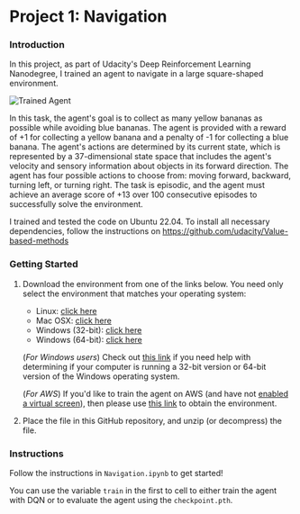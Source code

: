 [//]: # (Image References)

[image1]: https://user-images.githubusercontent.com/10624937/42135619-d90f2f28-7d12-11e8-8823-82b970a54d7e.gif "Trained Agent"

# Project 1: Navigation

### Introduction

In this project, as part of Udacity's Deep Reinforcement Learning Nanodegree, I trained an agent to navigate in a large square-shaped environment. 

![Trained Agent][image1]

In this task, the agent's goal is to collect as many yellow bananas as possible while avoiding blue bananas. The agent is provided with a reward of +1 for collecting a yellow banana and a penalty of -1 for collecting a blue banana. The agent's actions are determined by its current state, which is represented by a 37-dimensional state space that includes the agent's velocity and sensory information about objects in its forward direction. The agent has four possible actions to choose from: moving forward, backward, turning left, or turning right. The task is episodic, and the agent must achieve an average score of +13 over 100 consecutive episodes to successfully solve the environment.

I trained and tested the code on Ubuntu 22.04. To install all necessary dependencies, follow the instructions on https://github.com/udacity/Value-based-methods


### Getting Started

1. Download the environment from one of the links below.  You need only select the environment that matches your operating system:
    - Linux: [click here](https://s3-us-west-1.amazonaws.com/udacity-drlnd/P1/Banana/Banana_Linux.zip)
    - Mac OSX: [click here](https://s3-us-west-1.amazonaws.com/udacity-drlnd/P1/Banana/Banana.app.zip)
    - Windows (32-bit): [click here](https://s3-us-west-1.amazonaws.com/udacity-drlnd/P1/Banana/Banana_Windows_x86.zip)
    - Windows (64-bit): [click here](https://s3-us-west-1.amazonaws.com/udacity-drlnd/P1/Banana/Banana_Windows_x86_64.zip)
    
    (_For Windows users_) Check out [this link](https://support.microsoft.com/en-us/help/827218/how-to-determine-whether-a-computer-is-running-a-32-bit-version-or-64) if you need help with determining if your computer is running a 32-bit version or 64-bit version of the Windows operating system.

    (_For AWS_) If you'd like to train the agent on AWS (and have not [enabled a virtual screen](https://github.com/Unity-Technologies/ml-agents/blob/master/docs/Training-on-Amazon-Web-Service.md)), then please use [this link](https://s3-us-west-1.amazonaws.com/udacity-drlnd/P1/Banana/Banana_Linux_NoVis.zip) to obtain the environment.

2. Place the file in this GitHub repository, and unzip (or decompress) the file. 

### Instructions

Follow the instructions in `Navigation.ipynb` to get started! 

You can use the variable `train` in the first to cell to either train the agent with DQN or to evaluate the agent using the `checkpoint.pth`.


